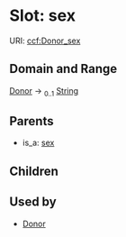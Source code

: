 
# Slot: sex



URI: [ccf:Donor_sex](http://purl.org/ccf/Donor_sex)


## Domain and Range

[Donor](Donor.md) &#8594;  <sub>0..1</sub> [String](types/String.md)

## Parents

 *  is_a: [sex](sex.md)

## Children


## Used by

 * [Donor](Donor.md)
